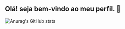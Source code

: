 ## Olá! seja bem-vindo ao meu perfil. 👋

![Anurag's GitHub stats](https://github-readme-stats.vercel.app/api?username=ebenezerxzz&show_icons=true&theme=radical)
